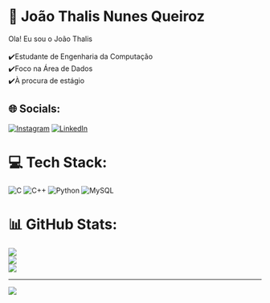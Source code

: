# 💫 João Thalis Nunes Queiroz
Ola! Eu sou o João Thalis<br><br>✔️Estudante de Engenharia da Computação<br>✔️Foco na Área de Dados<br>✔️À procura de estágio<br>


## 🌐 Socials:
[![Instagram](https://img.shields.io/badge/Instagram-%23E4405F.svg?logo=Instagram&logoColor=white)](https://www.instagram.com/joa0thal1s/) [![LinkedIn](https://img.shields.io/badge/LinkedIn-%230077B5.svg?logo=linkedin&logoColor=white)](https://www.linkedin.com/in/joãothalisnunesqz/) 

# 💻 Tech Stack:
![C](https://img.shields.io/badge/c-%2300599C.svg?style=for-the-badge&logo=c&logoColor=white) ![C++](https://img.shields.io/badge/c++-%2300599C.svg?style=for-the-badge&logo=c%2B%2B&logoColor=white) ![Python](https://img.shields.io/badge/python-3670A0?style=for-the-badge&logo=python&logoColor=ffdd54) ![MySQL](https://img.shields.io/badge/mysql-%2300f.svg?style=for-the-badge&logo=mysql&logoColor=white)
# 📊 GitHub Stats:
![](https://github-readme-stats.vercel.app/api?username=ThalisQueiroz&theme=dark&hide_border=false&include_all_commits=false&count_private=false)<br/>
![](https://github-readme-streak-stats.herokuapp.com/?user=ThalisQueiroz&theme=dark&hide_border=false)<br/>
![](https://github-readme-stats.vercel.app/api/top-langs/?username=ThalisQueiroz&theme=dark&hide_border=false&include_all_commits=false&count_private=false&layout=compact)

---
[![](https://visitcount.itsvg.in/api?id=ThalisQueiroz&icon=0&color=0)](https://visitcount.itsvg.in)

<!-- Proudly created with GPRM ( https://gprm.itsvg.in ) -->
